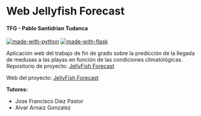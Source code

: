 # Web Jellyfish Forecast
#### TFG - Pablo Santidrian Tudanca
[![made-with-python](https://img.shields.io/badge/Made%20with-Python-green)](https://www.python.org/)
[![made-with-flask](https://img.shields.io/badge/Made%20with-Flask-orange)](https://flask.palletsprojects.com/en/1.1.x/)

Aplicación web del trabajo de fin de grado sobre la predicción de la llegada de medusas a las playas en función de las condiciones climatológicas.
Repositorio de proyecto: [JellyFish Forecast](https://github.com/psnti/Jellyfish_Forecast)

Web del proyecto: [JellyFish Forecast](https://jellyfish-forecast.herokuapp.com)<br/>

**Tutores:**
- Jose Francisco Diez Pastor
- Alvar Arnaiz Gonzalez
